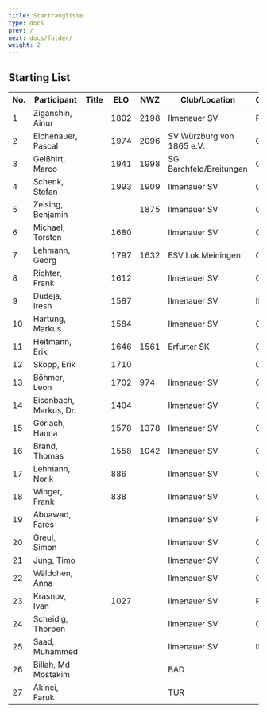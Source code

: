 ```yaml
---
title: Startrangliste   
type: docs
prev: /
next: docs/folder/
weight: 2
---
```

## Starting List

| No.  | Participant         | Title | ELO  | NWZ  | Club/Location              | Country | Birth | FIDE ID   | PKZ      |
|------|---------------------|-------|------|------|----------------------------|---------|-------|-----------|----------|
| 1    | Ziganshin, Ainur    |       | 1802 | 2198 | Ilmenauer SV               | RUS     | 1998  | 34111872  | 10776775 |
| 2    | Eichenauer, Pascal  |       | 1974 | 2096 | SV Würzburg von 1865 e.V.  | GER     | 1999  | 12991848  | 10276112 |
| 3    | Geißhirt, Marco     |       | 1941 | 1998 | SG Barchfeld/Breitungen    | GER     | 1990  | 4610563   | 10059257 |
| 4    | Schenk, Stefan      |       | 1993 | 1909 | Ilmenauer SV               | GER     | 1985  | 12924059  | 10188401 |
| 5    | Zeising, Benjamin   |       |      | 1875 | Ilmenauer SV               | GER     | 1990  | 16271262  | 10249343 |
| 6    | Michael, Torsten    |       | 1680 |      | Ilmenauer SV               | GER     | 1967  | 12982784  | 10143175 |
| 7    | Lehmann, Georg      |       | 1797 | 1632 | ESV Lok Meiningen          | GER     | 2002  | 34613005  | 10283268 |
| 8    | Richter, Frank      |       | 1612 |      | Ilmenauer SV               | GER     | 1969  | 16279727  | 10175929 |
| 9    | Dudeja, Iresh       |       | 1587 |      | Ilmenauer SV               | IND     | 1992  | 25721380  | 10706913 |
| 10   | Hartung, Markus     |       | 1584 |      | Ilmenauer SV               | GER     | 1987  | 16272510  | 10488849 |
| 11   | Heitmann, Erik      |       | 1646 | 1561 | Erfurter SK                | GER     | 2012  | 34608940  | 10764825 |
| 12   | Skopp, Erik         |       | 1710 |      |                            | GER     | 1998  | 16201914  | 10432830 |
| 13   | Böhmer, Leon        |       | 1702 | 974  | Ilmenauer SV               | GER     | 2000  | 34615130  | 10276214 |
| 14   | Eisenbach, Markus, Dr. |   | 1404 |      | Ilmenauer SV               | GER     | 1984  | 34663630  | 10043553 |
| 15   | Görlach, Hanna      |       | 1578 | 1378 | Ilmenauer SV               | GER     | 2006  | 34675604  | 10837663 |
| 16   | Brand, Thomas       |       | 1558 | 1042 | Ilmenauer SV               | GER     | 1979  | 34641009  | 10764827 |
| 17   | Lehmann, Norik      |       | 886  |      | Ilmenauer SV               | GER     | 2010  | 34697195  | 10654063 |
| 18   | Winger, Frank       |       | 838  |      | Ilmenauer SV               | GER     | 1964  | 16233069  | 10651767 |
| 19   | Abuawad, Fares      |       |      |      | Ilmenauer SV               | PSE     | 1997  | 16249330  |          |
| 20   | Greul, Simon        |       |      |      | Ilmenauer SV               | GER     | 1998  | 34677577  | 10840917 |
| 21   | Jung, Timo          |       |      |      | Ilmenauer SV               | GER     | 2005  |           | 10845239 |
| 22   | Wäldchen, Anna      |       |      |      | Ilmenauer SV               | GER     | 2013  |           | 10845229 |
| 23   | Krasnov, Ivan       |       | 1027 |      | Ilmenauer SV               | RUS     | 2009  | 55610650  | 10731087 |
| 24   | Scheidig, Thorben   |       |      |      | Ilmenauer SV               | GER     | 2007  |           |          |
| 25   | Saad, Muhammed      |       |      |      | Ilmenauer SV               | IRQ     | 2001  |           |          |
| 26   | Billah, Md Mostakim |       |      |      | BAD                        |         | 1997  |           |          |
| 27   | Akinci, Faruk       |       |      |      | TUR                        |         | 1997  |           |          |
